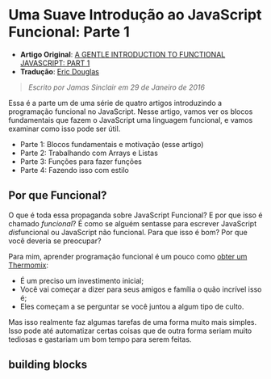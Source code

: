 # Uma Suave Introdução ao JavaScript Funcional: Parte 1

* **Artigo Original**: [A GENTLE INTRODUCTION TO FUNCTIONAL JAVASCRIPT: PART 1](http://jrsinclair.com/articles/2016/gentle-introduction-to-functional-javascript-intro/)
* **Tradução**: [Eric Douglas](https://github.com/ericdouglas)

> *Escrito por Jamas Sinclair em 29 de Janeiro de 2016* 

Essa é a parte um de uma série de quatro artigos introduzindo a programação funcional no JavaScript. Nesse artigo, vamos ver os blocos fundamentais que fazem o JavaScript uma linguagem funcional, e vamos examinar como isso pode ser útil.

- Parte 1: Blocos fundamentais e motivação (esse artigo)
- Parte 2: Trabalhando com Arrays e Listas
- Parte 3: Funções para fazer funções
- Parte 4: Fazendo isso com estilo

## Por que Funcional?
O que é toda essa propaganda sobre JavaScript Funcional? E por que isso é chamado *funcional*? É como se alguém sentasse para escrever JavaScript *dis*funcional ou JavaScript não funcional. Para que isso é bom? Por que você deveria se preocupar?

Para mim, aprender programação funcional é um pouco como [obter um Thermomix](https://www.youtube.com/watch?v=4yr_etbfZtQ&feature=youtu.be):

- É um preciso um investimento inicial;
- Você vai começar a dizer para seus amigos e família o quão incrível isso é;
- Eles começam a se perguntar se você juntou a algum tipo de culto.

Mas isso realmente faz algumas tarefas de uma forma muito mais simples. Isso pode até automatizar certas coisas que de outra forma seriam muito tediosas e gastariam um bom tempo para serem feitas.

## building blocks
